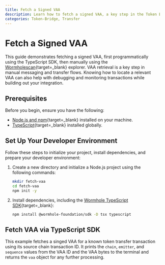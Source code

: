 ```yaml
---
title: Fetch a Signed VAA
description: Learn how to fetch a signed VAA, a key step in the Token Bridge manual transfer flow.
categories: Token-Bridge, Transfer
---
```


# Fetch a Signed VAA

This guide demonstrates fetching a signed VAA, first programmatically using the TypeScript SDK, then manually using the [Wormholescan](https://wormholescan.io/){target=\_blank} explorer. VAA retrieval is a key step in manual messaging and transfer flows. Knowing how to locate a relevant VAA can also help with debugging and monitoring transactions while building out your integration.

## Prerequisites

Before you begin, ensure you have the following:

- [Node.js and npm](https://docs.npmjs.com/downloading-and-installing-node-js-and-npm){target=\_blank} installed on your machine.
- [TypeScript](https://www.typescriptlang.org/download/){target=\_blank} installed globally.

## Set Up Your Developer Environment

Follow these steps to initialize your project, install dependencies, and prepare your developer environment:

1. Create a new directory and initialize a Node.js project using the following commands:
    ```bash
    mkdir fetch-vaa
    cd fetch-vaa
    npm init -y
    ```

2. Install dependencies, including the [Wormhole TypeScript SDK](https://github.com/wormhole-foundation/wormhole-sdk-ts){target=\_blank}:
   ```bash
   npm install @wormhole-foundation/sdk -D tsx typescript
   ```

## Fetch VAA via TypeScript SDK

This example fetches a singed VAA for a known token transfer transaction using its source chain transaction ID. It prints the `chain`, `emitter`, and `sequence` values from the VAA ID and the VAA bytes to the terminal and returns the `vaa` object for any further processing. 


